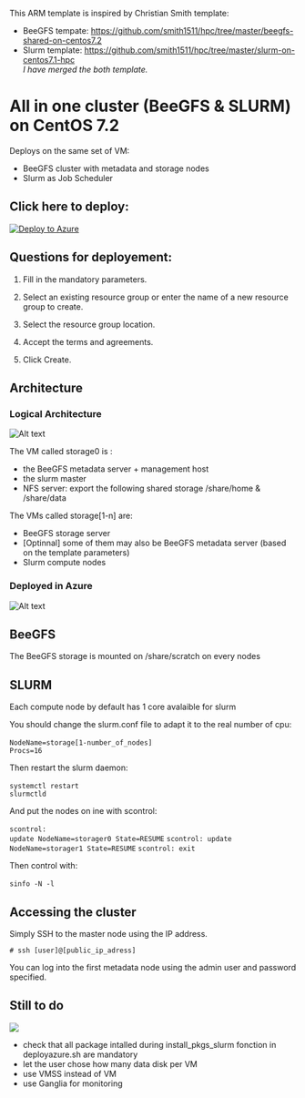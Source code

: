 This ARM template is inspired by Christian Smith template:

   - BeeGFS tempate: https://github.com/smith1511/hpc/tree/master/beegfs-shared-on-centos7.2  
   - Slurm template: https://github.com/smith1511/hpc/tree/master/slurm-on-centos7.1-hpc   
 *I have merged the both template.*

# All in one cluster (BeeGFS & SLURM) on CentOS 7.2

Deploys on the same set of VM:
   - BeeGFS cluster with metadata and storage nodes 
   - Slurm as Job Scheduler

## Click here to deploy:
<a href="https://portal.azure.com/#create/Microsoft.Template/uri/https%3A%2F%2Fraw.githubusercontent.com%2FthovarMS%2Fbeegfs-shared-slurm-on-centos7.2%2Fmaster%2Fazuredeploy.json" target="_blank">
   <img alt="Deploy to Azure" src="http://azuredeploy.net/deploybutton.png"/>
</a>

## Questions for deployement:
1. Fill in the mandatory parameters.

2. Select an existing resource group or enter the name of a new resource group to create.

3. Select the resource group location.

4. Accept the terms and agreements.

5. Click Create.

## Architecture

### Logical Architecture

![Alt text](https://github.com/thovarMS/beegfs-shared-slurm-on-centos7.2/blob/master/Archi.PNG "architecture")

The VM called storage0 is :
- the BeeGFS metadata server + management host
- the slurm master
- NFS server: export the following shared storage /share/home & /share/data

The VMs called storage[1-n] are:
- BeeGFS storage server
- [Optinnal] some of them may also be BeeGFS metadata server (based on the template parameters)
- Slurm compute nodes

### Deployed in Azure

![Alt text](https://github.com/thovarMS/beegfs-shared-slurm-on-centos7.2/blob/master/Azure%20Archi.PNG "azure_architecture")

## BeeGFS

The BeeGFS storage is mounted on /share/scratch on every nodes

## SLURM

   Each compute node by default has 1 core avalaible for slurm
   
   You should change the slurm.conf file to adapt it to the real number of cpu:<br></br>
      <code>NodeName=storage[1-number_of_nodes] Procs=16</code>
      
   Then restart the slurm daemon:<br></br>
      <code>systemctl restart slurmctld</code>
      
   And put the nodes on ine with scontrol:<br></br>
      <code>scontrol: update NodeName=storager0 State=RESUME</code>
      <code>scontrol: update NodeName=storager1 State=RESUME</code>
      <code>scontrol: exit</code>

   Then control with: <br></br>
   <code>sinfo -N -l</code>

## Accessing the cluster

Simply SSH to the master node using the IP address.

```
# ssh [user]@[public_ip_adress]
```

You can log into the first metadata node using the admin user and password specified.

## Still to do

<img src="https://github.com/thovarMS/beegfs-shared-slurm-on-centos7.2/blob/master/workInProgress.png" align="middle" />

- check that all package intalled during install_pkgs_slurm fonction in deployazure.sh are mandatory
- let the user chose how many data disk per VM
- use VMSS instead of VM
- use Ganglia for monitoring


